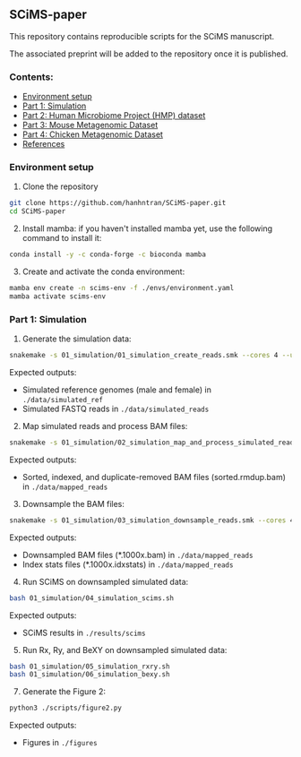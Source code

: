 ## SCiMS-paper

This repository contains reproducible scripts for the SCiMS manuscript.

The associated preprint will be added to the repository once it is published.

<!-- TOC start -->

### Contents:
- [Environment setup](#environment-setup)
- [Part 1: Simulation](#part-1-simulation)
- [Part 2: Human Microbiome Project (HMP) dataset](#part-2-human-microbiome-project-hmp-dataset)
- [Part 3: Mouse Metagenomic Dataset](#part-3-mouse-metagenomic-dataset)
- [Part 4: Chicken Metagenomic Dataset](#part-4-chicken-metagenomic-dataset)
- [References](#references)

<!-- TOC end -->

### Environment setup
1. Clone the repository
```bash
git clone https://github.com/hanhntran/SCiMS-paper.git
cd SCiMS-paper
```

2. Install mamba: if you haven't installed mamba yet, use the following command to install it:
```bash
conda install -y -c conda-forge -c bioconda mamba
```

3. Create and activate the conda environment:
```bash
mamba env create -n scims-env -f ./envs/environment.yaml
mamba activate scims-env
```

### Part 1: Simulation
1. Generate the simulation data:
```bash
snakemake -s 01_simulation/01_simulation_create_reads.smk --cores 4 --use-conda
```
Expected outputs:
- Simulated reference genomes (male and female) in `./data/simulated_ref`
- Simulated FASTQ reads in `./data/simulated_reads`

2. Map simulated reads and process BAM files:

```bash
snakemake -s 01_simulation/02_simulation_map_and_process_simulated_reads.smk --cores 4 --use-conda
```
Expected outputs:
- Sorted, indexed, and duplicate-removed BAM files (sorted.rmdup.bam) in `./data/mapped_reads`

3. Downsample the BAM files:
```bash
snakemake -s 01_simulation/03_simulation_downsample_reads.smk --cores 4 --use-conda
```
Expected outputs:
- Downsampled BAM files (*.1000x.bam) in `./data/mapped_reads`
- Index stats files (*.1000x.idxstats) in `./data/mapped_reads`

4. Run SCiMS on downsampled simulated data:
```bash
bash 01_simulation/04_simulation_scims.sh
```
Expected outputs:
- SCiMS results in `./results/scims`

5. Run Rx, Ry, and BeXY on downsampled simulated data:
```bash
bash 01_simulation/05_simulation_rxry.sh
bash 01_simulation/06_simulation_bexy.sh
```

7. Generate the Figure 2:
```bash
python3 ./scripts/figure2.py
```

Expected outputs:
- Figures in `./figures`




